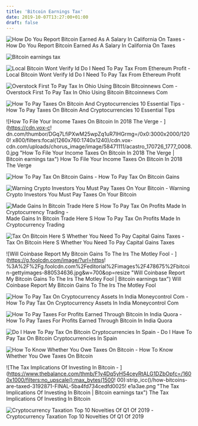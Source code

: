 ```yaml
---
title: 'Bitcoin Earnings Tax'
date: 2019-10-07T13:27:00+01:00
draft: false
---
```


![How Do You Report Bitcoin Earned As A Salary In California On Taxes - ](https://www.cookcpagroup.com/wp-content/uploads/2018/01/bitcoin-tax-help-ca-1080x675.jpeg "How Do You Report Bitcoin Earned As A Salary In California On Taxes | Bitcoin earnings tax") How Do You Report Bitcoin Earned As A Salary In California On Taxes

![Bitcoin earnings tax](https://cdn.vox-cdn.com/thumbor/DGq7LfiPXwM25wpZq1uR7IHGrmg=/0x0:3000x2000/1200x800/filters:focal(1260x760:1740x1240)/cdn.vox-cdn.com/uploads/chorus_image/image/58471111/acastro_170726_1777_0008.0.jpg "Bitcoin earnings tax") 

![Local Bitcoin Wont Verify Id Do I Need To Pay Tax From Ethereum Profit - ](https://bitcoinhowbuy.com/wp-content/uploads/2017/06/bitcoin-account-blockchain-personal-info.png "Local Bitcoin Wont Verify Id D!   o I Need To Pay Tax From Ethereum Profit | Bitcoin earnings tax") Local Bitcoin Wont Verify Id Do I Need To Pay Tax From Ethereum Profit

![Overstock First To Pay Tax In Ohio Using Bitcoin Bitcoinnews Com - ](https://bitcoinnews.com/wp-content/uploads/2019/01/Overstock-First-to-Pay-Tax-in-Ohio-Using-Bitcoin.jpg "Overstock First To Pay Tax In Ohio Using Bitcoin Bitcoinnews Com | Bitcoin earnings tax") Overstock First To Pay Tax In Ohio Using Bitcoin Bitcoinnews Com

![How To Pay Taxes On Bitcoin And Cryptocurrencies 10 Essential Tips - ](https://www.dailydot.com/wp-content/uploads/39e/8f/2ca0219ef77a3898-2048x1024.jpg "How To Pay Taxes On Bitcoin And Cryptocurrencies 10 Essential Tips | Bitcoin earnings tax") How To Pay Taxes On Bitcoin And Cryptocurrencies 10 Essential Tips

![How To File Your Income Taxes On Bitcoin In 2018 The Verge - ](https://cdn.vox-c!   dn.com/thumbor/DGq7LfiPXwM25wpZq1uR7IHGrmg=/0x0:3000x2000/1200!   x800/filters:focal(1260x760:1740x1240)/cdn.vox-cdn.com/uploads/chorus_image/image/58471111/acastro_170726_1777_0008.0.jpg "How To File Your Income Taxes On Bitcoin In 2018 The Verge | Bitcoin earnings tax") How To File Your Income Taxes On Bitcoin In 2018 The Verge

![How To Pay Tax On Bitcoin Gains - ](https://images.livemint.com/rf/Image-621x414/LiveMint/Period2/2018/07/16/Photos/Money/bitcoin-kdzF--621x414@LiveMint.jpg "How To Pay Tax On Bitcoin Gains | Bitcoin earnings tax") How To Pay Tax On Bitcoin Gains

![Warning Crypto Investors You Must Pay Taxes On Your Bitcoin - ](https://s.marketwatch.com/public/resources/images/MW-FT510_bitcoi_ZH_20170831153345.jpg "Warning Crypto Investors You Must Pay Taxes On Your Bitcoin | Bitcoin e!   arnings tax") Warning Crypto Investors You Must Pay Taxes On Your Bitcoin

![Made Gains In Bitcoin Trade Here S How To Pay Tax On Profits Made In Cryptocurrency Trading - ](https://i.ytimg.com/vi/3ROR1S8_8Xs/maxresdefault.jpg "Made Gains In Bitcoin Trade Here S How To Pay Tax On Profits Made In Cryptocurrency Trading | Bitcoin earnings tax") Made Gains In Bitcoin Trade Here S How To Pay Tax On Profits Made In Cryptocurrency Trading

![Tax On Bitcoin Here S Whether You Need To Pay Capital Gains Taxes - ](https://imgix.bustle.com/mic/oxr1p1wiflwdd14dl5iqp0jxkm8gzhghgye8rhqecljkmzewpqlj2k7c8t8mgpgh.jpg?w=1020&h=576&fit=crop&crop=faces&auto=format&q=70 "Tax On Bitcoin Here S Whether You Need To Pay Capital Gains Taxes | Bitcoin earnings tax") Tax On Bitcoin Here S Whether You Need To Pay Capital Gains Taxes

![Will Coinbase Report My Bitcoin Gains To The Irs The Motley Fool - ](https://g.foolcdn.com/image/?url=https!   %3A%2F%2Fg.foolcdn.com%2Feditorial%2Fimages%2F478675%2Fbitcoin-gettyimages-880534636.jpg&w=700&op=resize "Will Coinbase Report My Bitcoin Gains To The Irs The Motley Fool | Bitcoin earnings tax") Will Coinbase Report My Bitcoin Gains To The Irs The Motley Fool

![How To Pay Tax On Cryptocurrency Assets In India Moneycontrol Com - ](http://static-news.moneycontrol.com/static-mcnews/2018/08/bitcoin-tax.png "How To Pay Tax On Cryptocurrency Assets In India Moneycontrol Com | Bitcoin earnings tax") How To Pay Tax On Cryptocurrency Assets In India Moneycontrol Com

![How To Pay Taxes For Profits Earned Through Bitcoin In India Quora - ](https://qph.fs.quoracdn.net/main-qimg-ad80f9891400889a2425555cdf56f5a4.webp "How To Pay T!   axes For Profits Earned Through Bitcoin In India Quora | Bitcoin earnings tax") How To Pay Taxes For Profits Earned Through Bitcoin In India Quora

![Do I Have To Pay Tax On Bitcoin Cryptocurrencies In Spain - ](https://www.lequidy.com/wp-content/uploads/2018/04/Bitcoin-Tax-in-Spain-and-the-EU-min.jpg "Do I Have To Pay Tax On Bitcoin Cryptocurrencies In Spain | Bitcoin earnings tax") Do I Have To Pay Tax On Bitcoin Cryptocurrencies In Spain

![How To Know Whether You Owe Taxes On Bitcoin - ](https://image.cnbcfm.com/api/v1/image/104963063-bitcoin_tax_thumb.jpg?v=1529477313 "How To Know Whether You Owe Taxes On Bitcoin | Bitcoin earnings tax") How To Know Whether You Owe Taxes On Bitcoin

![The Tax Implications Of Investing In Bitcoin - ](https://www.thebalance.com/thmb/F1y4Dq5yH54ceyRtALG1DZbOpfc=/1600x1000/filters:no_upscale():max_bytes(1500!   00):strip_icc()/how-bitcoins-are-taxed-3192871-FINAL-5ba4fd734cedfd0025!   e1a3ae.png "The Tax Implications Of Investing In Bitcoin | Bitcoin earnings tax") The Tax Implications Of Investing In Bitcoin

![Cryptocurrency Taxation Top 10 Novelties Of Q1 Of 2019 - ](https://cdn-images-1.medium.com/max/1200/1*Mil2kZ6b8rhKjGV4QIYydQ.jpeg "Cryptocurrency Taxation Top 10 Novelties Of Q1 Of 2019 | Bitcoin earnings tax") Cryptocurrency Taxation Top 10 Novelties Of Q1 Of 2019